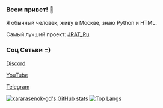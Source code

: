 ### Всем привет! 👋

Я обычный человек, живу в Москве, знаю Python и HTML.

Самый лучший проект: [JRAT_Ru](https://github.com/kararasenok-gd/JRAT_Ru)

### Соц Сетьки =)

[Discord](https://discord.gg/QxPCjen7mr)

[YouTube](https://www.youtube.com/@kararasenok_gd)

[Telegram](https://t.me/logovo_amogusov)


[![kararasenok-gd's GitHub stats](https://github-readme-stats.vercel.app/api?username=kararasenok-gd)](https://github.com/anuraghazra/github-readme-stats)
[![Top Langs](https://github-readme-stats.vercel.app/api/top-langs/?username=kararasenok-gd&hide_progress=true)](https://github.com/anuraghazra/github-readme-stats)
